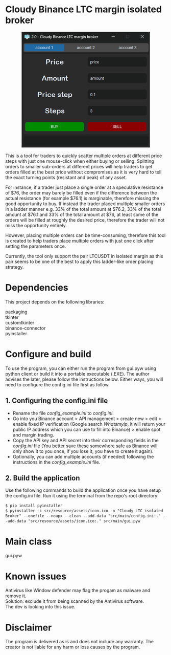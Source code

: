 # Cloudy Binance LTC margin isolated broker

<p align="center">
  <img src="src/resource/assets/app_screenshot.png" />
</p>

This is a tool for traders to quickly scatter multiple orders at different price steps with just one mouse-click when either buying or selling. Splitting orders to smaller sub-orders at different prices will help traders to get orders filled at the best price without compromises as it is very hard to tell the exact turning points (resistant and peak) of any asset. 

For instance, if a trader just place a single order at a speculative resistance of $76, the order may barely be filled even if the difference between the actual resistance (for example $76.1) is marginable, therefore missing the good opportunity to buy. If instead the trader placed multiple smaller orders in a ladder manner e.g. 33% of the total amount at $76.2, 33% of the total amount at $76.1 and 33% of the total amount at $76, at least some of the orders will be filled at roughly the desired price, therefore the trader will not miss the opportunity entirely. 

However, placing multiple orders can be time-consuming, therefore this tool is created to help traders place multiple orders with just one click after setting the parameters once.

Currently, the tool only support the pair LTCUSDT in isolated margin as this pair seems to be one of the best to apply this ladder-like order placing strategy.

# Dependencies
This project depends on the following libraries:

packaging  
tkinter  
customtkinter  
binance-connector  
pyinstaller

# Configure and build
To use the program, you can either run the program from gui.pyw using python client or build it into a portable executable (.EXE). The author advises the later, please follow the instructions below. Either ways, you will need to configure the config.ini file first as follow.

## 1. Configuring the config.ini file
- Rename the file *config_example.ini* to *config.ini*.
- Go into you Binance account > API management > create new > edit > enable fixed IP verification (Google search *Whatsmyip*, it will return your public IP address which you can use to fill into Binance) > enable spot and margin trading.
- Copy the API key and API secret into their corresponding fields in the *config.ini* file (You better save these somewhere safe as Binance will only show it to you once, if you lose it, you have to create it again).
- Optionally, you can add multiple accounts (if needed) following the instructions in the *config_example.ini* file.

## 2. Build the application
Use the following commands to build the application once you have setup the config.ini file. Run it using the terminal from the repo's root directory:  
```
$ pip install pyinstaller
$ pyinstaller -i src/resource/assets/icon.ico -n "Cloudy LTC isolated Broker" --onefile --noupx --clean --add-data "src/main/config.ini:." --add-data "src/resource/assets/icon.ico:." src/main/gui.pyw
```

# Main class
gui.pyw

# Known issues
Antivirus like Window defender may flag the progam as malware and remove it.  
Solution: exclude it from being scanned by the Antivirus software.  
The dev is looking into this issue.

# Disclaimer
The program is delivered as is and does not include any warranty. The creator is not liable for any harm or loss causes by the program.
